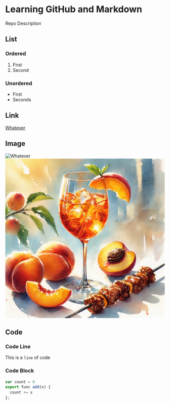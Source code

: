 # Learning GitHub and Markdown
Repo Description

## List

### Ordered

1. First
2. Second

### Unordered

- First
- Seconds

## Link

[Whatever](idontcare.com)

## Image

![Whatever](https://picsum.photos/800/400)
![Whatsoever](./B3673B13-DC47-423F-A4D6-340C7224FBF6.jpg)

## Code

### Code Line
This is a `line` of code

### Code Block
```js
var count = 0
export func add(x) {
  count += x
};
```
